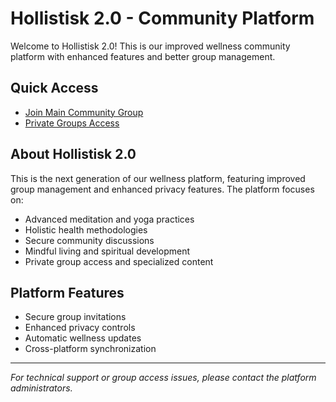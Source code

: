 # Hollistisk 2.0 - Community Platform

Welcome to Hollistisk 2.0! This is our improved wellness community platform with enhanced features and better group management.

## Quick Access

- [Join Main Community Group](https://jeki1234121.github.io/hollistisk-v2/)
- [Private Groups Access](https://jeki1234121.github.io/hollistisk-v2/groups.html)

## About Hollistisk 2.0

This is the next generation of our wellness platform, featuring improved group management and enhanced privacy features. The platform focuses on:

- Advanced meditation and yoga practices
- Holistic health methodologies
- Secure community discussions
- Mindful living and spiritual development
- Private group access and specialized content

## Platform Features

- Secure group invitations
- Enhanced privacy controls
- Automatic wellness updates
- Cross-platform synchronization

---

*For technical support or group access issues, please contact the platform administrators.*
